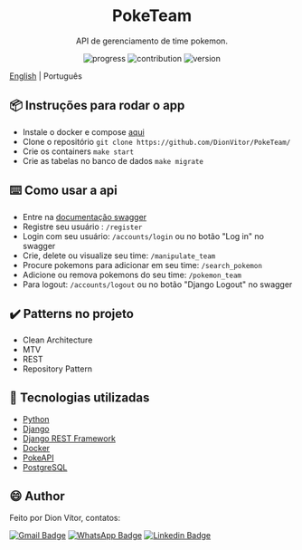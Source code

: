 <h1 align="center">PokeTeam</h1>
<p align="center"> API de gerenciamento de time pokemon. </p>

<p align="center">
  <a>
    <img src="https://img.shields.io/badge/progress-100%25-brightgreen.svg" alt="progress">
  </a>
  <a>
    <img src="https://img.shields.io/badge/contribuition-welcome-brightgreen.svg" alt="contribution">
  </a>
  <a>
    <img src="https://img.shields.io/badge/version-1.0-brightgreen.svg" alt="version">
  </a>
</p>

[English](https://github.com/DionVitor/PokeTeam/) | Português

## :package: Instruções para rodar o app

- Instale o docker e compose [aqui](https://docs.docker.com/engine/install/)
- Clone o repositório ```git clone https://github.com/DionVitor/PokeTeam/```
- Crie os containers ```make start```
- Crie as tabelas no banco de dados ```make migrate```

## :keyboard: Como usar a api

- Entre na [documentação swagger](http://localhost:8000/swagger/)
- Registre seu usuário : ```/register```
- Login com seu usuário: ```/accounts/login``` ou no botão "Log in" no swagger
- Crie, delete ou visualize seu time: ```/manipulate_team```
- Procure pokemons para adicionar em seu time: ```/search_pokemon```
- Adicione ou remova pokemons do seu time: ```/pokemon_team```
- Para logout: ```/accounts/logout``` ou no botão "Django Logout" no swagger

## :heavy_check_mark: Patterns no projeto

- Clean Architecture
- MTV
- REST
- Repository Pattern

## :hammer: Tecnologias utilizadas

- [Python](https://www.python.org/)
- [Django](https://www.djangoproject.com/)
- [Django REST Framework](https://www.django-rest-framework.org/)
- [Docker](https://www.docker.com/)
- [PokeAPI](https://pokeapi.co)
- [PostgreSQL](https://www.postgresql.org/)

## :smile: Author

Feito por Dion Vítor, contatos:

[![Gmail Badge](https://img.shields.io/badge/-dionvictor11@gmail.com-c14438?style=flat-square&logo=Gmail&logoColor=white&link=mailto:dionvictor11@gmail.com)](mailto:dionvictor11@gmail.com)
[![WhatsApp Badge](https://img.shields.io/badge/-WhatsApp-green?style=flat-square&logo=WhatsApp&logoColor=white&link=https://api.whatsapp.com/send?phone=5561998822233)](https://api.whatsapp.com/send?phone=5561998822233)
[![Linkedin Badge](https://img.shields.io/badge/-Dion%20V%C3%ADtor-blue?style=flat-square&logo=Linkedin&logoColor=white&link=https://www.linkedin.com/in/dion-v%C3%ADtor-a519631aa/)](https://www.linkedin.com/in/dion-v%C3%ADtor-a519631aa/)
